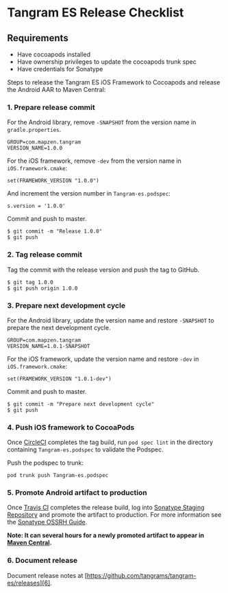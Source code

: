 # Tangram ES Release Checklist

## Requirements
- Have cocoapods installed
- Have ownership privileges to update the cocoapods trunk spec
- Have credentials for Sonatype

Steps to release the Tangram ES iOS Framework to Cocoapods and release the Android AAR to Maven Central:

### 1. Prepare release commit
For the Android library, remove `-SNAPSHOT` from the version name in `gradle.properties`.
```
GROUP=com.mapzen.tangram
VERSION_NAME=1.0.0
```

For the iOS framework, remove `-dev` from the version name in `iOS.framework.cmake`:
```
set(FRAMEWORK_VERSION "1.0.0")
```
And increment the version number in `Tangram-es.podspec`:
```
s.version = '1.0.0'
```

Commit and push to master.
```
$ git commit -m "Release 1.0.0"
$ git push
```

### 2. Tag release commit
Tag the commit with the release version and push the tag to GitHub.
```
$ git tag 1.0.0
$ git push origin 1.0.0
```

### 3. Prepare next development cycle
For the Android library, update the version name and restore `-SNAPSHOT` to prepare the next development cycle.
```
GROUP=com.mapzen.tangram
VERSION_NAME=1.0.1-SNAPSHOT
```

For the iOS framework, update the version name and restore `-dev` in `iOS.framework.cmake`:
```
set(FRAMEWORK_VERSION "1.0.1-dev")
```

Commit and push to master.
```
$ git commit -m "Prepare next development cycle"
$ git push
```

### 4. Push iOS framework to CocoaPods
Once [CircleCI][1] completes the tag build, run `pod spec lint` in the directory containing `Tangram-es.podspec` to validate the Podspec.

Push the podspec to trunk:
```
pod trunk push Tangram-es.podspec
```

### 5. Promote Android artifact to production
Once [Travis CI][2] completes the release build, log into [Sonatype Staging Repository][3] and promote the artifact to production. For more information see the [Sonatype OSSRH Guide][4].

**Note: It can several hours for a newly promoted artifact to appear in [Maven Central][5].**

### 6. Document release
Document release notes at [https://github.com/tangrams/tangram-es/releases][6].

[1]: https://circleci.com/gh/tangrams/tangram-es
[2]: https://travis-ci.org/tangrams/tangram-es
[3]: https://oss.sonatype.org/#stagingRepositories
[4]: http://central.sonatype.org/pages/ossrh-guide.html
[5]: http://search.maven.org/#search%7Cga%7C1%7Ctangram
[6]: https://github.com/tangrams/tangram-es/releases

